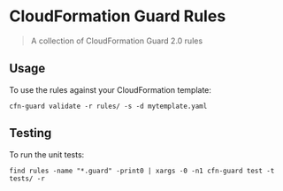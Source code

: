 # CloudFormation Guard Rules

> A collection of CloudFormation Guard 2.0 rules

## Usage

To use the rules against your CloudFormation template:

```
cfn-guard validate -r rules/ -s -d mytemplate.yaml
```

## Testing

To run the unit tests:

```
find rules -name "*.guard" -print0 | xargs -0 -n1 cfn-guard test -t tests/ -r
```
